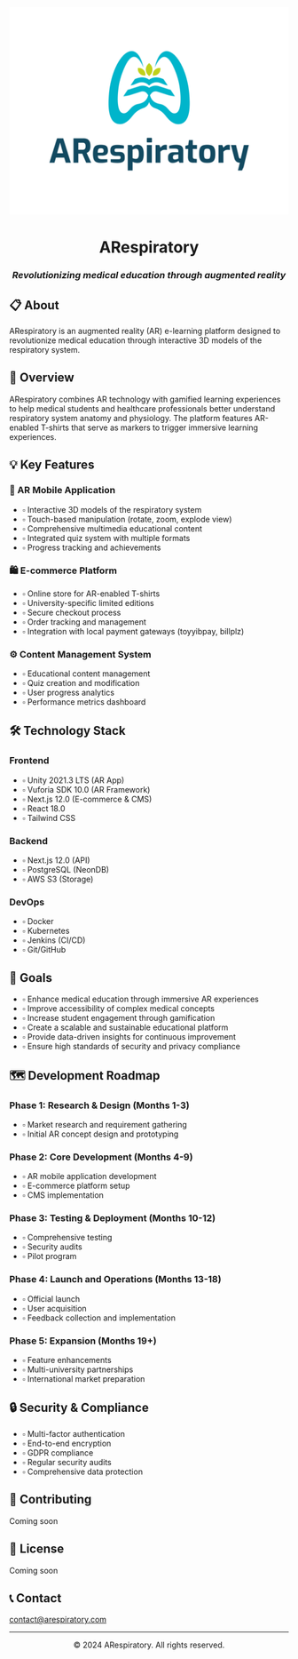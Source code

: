 <div align="center">
  <img src="/public/arlogo.png" alt="ARespiratory Banner" width="1200" />

  # ARespiratory

  ### *Revolutionizing medical education through augmented reality*
</div>

## 📋 About

ARespiratory is an augmented reality (AR) e-learning platform designed to revolutionize medical education through interactive 3D models of the respiratory system.

## 🌟 Overview

ARespiratory combines AR technology with gamified learning experiences to help medical students and healthcare professionals better understand respiratory system anatomy and physiology. The platform features AR-enabled T-shirts that serve as markers to trigger immersive learning experiences.

## 💡 Key Features

### 📱 AR Mobile Application
- ▫️ Interactive 3D models of the respiratory system
- ▫️ Touch-based manipulation (rotate, zoom, explode view)
- ▫️ Comprehensive multimedia educational content
- ▫️ Integrated quiz system with multiple formats
- ▫️ Progress tracking and achievements

### 🛍️ E-commerce Platform
- ▫️ Online store for AR-enabled T-shirts
- ▫️ University-specific limited editions
- ▫️ Secure checkout process
- ▫️ Order tracking and management
- ▫️ Integration with local payment gateways (toyyibpay, billplz)

### ⚙️ Content Management System
- ▫️ Educational content management
- ▫️ Quiz creation and modification
- ▫️ User progress analytics
- ▫️ Performance metrics dashboard

## 🛠️ Technology Stack

### Frontend
- ▫️ Unity 2021.3 LTS (AR App)
- ▫️ Vuforia SDK 10.0 (AR Framework)
- ▫️ Next.js 12.0 (E-commerce & CMS)
- ▫️ React 18.0
- ▫️ Tailwind CSS

### Backend
- ▫️ Next.js 12.0 (API)
- ▫️ PostgreSQL (NeonDB)
- ▫️ AWS S3 (Storage)

### DevOps
- ▫️ Docker
- ▫️ Kubernetes
- ▫️ Jenkins (CI/CD)
- ▫️ Git/GitHub

## 🎯 Goals

- ▫️ Enhance medical education through immersive AR experiences
- ▫️ Improve accessibility of complex medical concepts
- ▫️ Increase student engagement through gamification
- ▫️ Create a scalable and sustainable educational platform
- ▫️ Provide data-driven insights for continuous improvement
- ▫️ Ensure high standards of security and privacy compliance

## 🗺️ Development Roadmap

### Phase 1: Research & Design (Months 1-3)
- ▫️ Market research and requirement gathering
- ▫️ Initial AR concept design and prototyping

### Phase 2: Core Development (Months 4-9)
- ▫️ AR mobile application development
- ▫️ E-commerce platform setup
- ▫️ CMS implementation

### Phase 3: Testing & Deployment (Months 10-12)
- ▫️ Comprehensive testing
- ▫️ Security audits
- ▫️ Pilot program

### Phase 4: Launch and Operations (Months 13-18)
- ▫️ Official launch
- ▫️ User acquisition
- ▫️ Feedback collection and implementation

### Phase 5: Expansion (Months 19+)
- ▫️ Feature enhancements
- ▫️ Multi-university partnerships
- ▫️ International market preparation

## 🔒 Security & Compliance

- ▫️ Multi-factor authentication
- ▫️ End-to-end encryption
- ▫️ GDPR compliance
- ▫️ Regular security audits
- ▫️ Comprehensive data protection

## 🤝 Contributing

Coming soon

## 📄 License

Coming soon

## 📞 Contact

contact@arespiratory.com

---
<div align="center">
© 2024 ARespiratory. All rights reserved.
</div>
